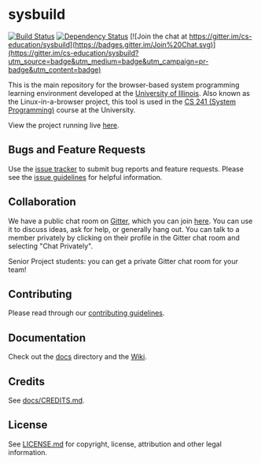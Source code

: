 # sysbuild

[![Build Status](https://travis-ci.org/cs-education/sysbuild.svg?branch=master)](https://travis-ci.org/cs-education/sysbuild)
[![Dependency Status](https://gemnasium.com/cs-education/sysbuild.svg)](https://gemnasium.com/cs-education/sysbuild)
[![Join the chat at https://gitter.im/cs-education/sysbuild](https://badges.gitter.im/Join%20Chat.svg)](https://gitter.im/cs-education/sysbuild?utm_source=badge&utm_medium=badge&utm_campaign=pr-badge&utm_content=badge)

This is the main repository for the browser-based system programming learning environment developed at the [University of Illinois](http://illinois.edu/).
Also known as the Linux-in-a-browser project, this tool is used in the [CS 241 (System Programming)](https://courses.engr.illinois.edu/cs241/) course
at the University.

View the project running live [here](https://cs-education.github.io/sys/).


## Bugs and Feature Requests

Use the [issue tracker](https://github.com/cs-education/sysbuild/issues) to submit bug reports and feature requests.
Please see the [issue guidelines](/.github/CONTRIBUTING.md#using-the-issue-tracker) for helpful information.


## Collaboration

We have a public chat room on [Gitter](https://gitter.im/), which you can join [here](https://gitter.im/cs-education/sysbuild).
You can use it to discuss ideas, ask for help, or generally hang out. You can talk to a member privately
by clicking on their profile in the Gitter chat room and selecting "Chat Privately".

Senior Project students: you can get a private Gitter chat room for your team!


## Contributing

Please read through our [contributing guidelines](/.github/CONTRIBUTING.md).


## Documentation

Check out the [docs](/docs) directory and the [Wiki](https://github.com/cs-education/sysbuild/wiki).


## Credits

See [docs/CREDITS.md](docs/CREDITS.md).


## License

See [LICENSE.md](LICENSE.md) for copyright, license, attribution and other legal information.
